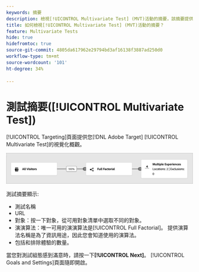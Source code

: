 ```yaml
---
keywords: 摘要
description: 檢視[!UICONTROL Multivariate Test] (MVT)活動的摘要，該摘要提供您 [!DNL Adobe Target]中活動的視覺化概觀。
title: 如何檢視[!UICONTROL Multivariate Test] (MVT)活動的摘要？
feature: Multivariate Tests
hide: true
hidefromtoc: true
source-git-commit: 4805da617962e29794bd3af16138f3887ad250d0
workflow-type: tm+mt
source-wordcount: '101'
ht-degree: 34%

---
```


# 測試摘要([!UICONTROL Multivariate Test])

[!UICONTROL Targeting]頁面提供您[!DNL Adobe Target] [!UICONTROL Multivariate Test]的視覺化概觀。

![測試摘要對話方塊](/help/main/c-activities/c-multivariate-testing/t-create-multivariate-test/assets/summary-new.png)

測試摘要顯示:

* 測試名稱
* URL
* 對象：按一下對象，從可用對象清單中選取不同的對象。
* 演演算法：唯一可用的演演算法是[!UICONTROL Full Factorial]。 提供演算法名稱是為了資訊用途，因此您會知道使用的演算法。
* 包括和排除體驗的數量。

當您對測試組態感到滿意時，請按一下&#x200B;**[!UICONTROL Next]**。 [!UICONTROL Goals and Settings]頁面隨即開啟。
